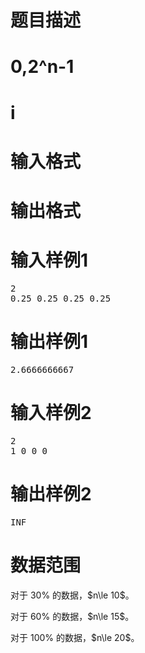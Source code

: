 

# 题目描述



# 0,2^n-1



# i



# 输入格式



# 输出格式



# 输入样例1


<pre>2
0.25 0.25 0.25 0.25
</pre>

# 输出样例1


<pre>2.6666666667
</pre>

# 输入样例2


<pre>2
1 0 0 0
</pre>

# 输出样例2


<pre>INF
</pre>

# 数据范围


<p>
对于 30% 的数据，$n\le 10$。
</p>
<p>
对于 60% 的数据，$n\le 15$。
</p>
<p>
对于 100% 的数据，$n\le 20$。
</p>
